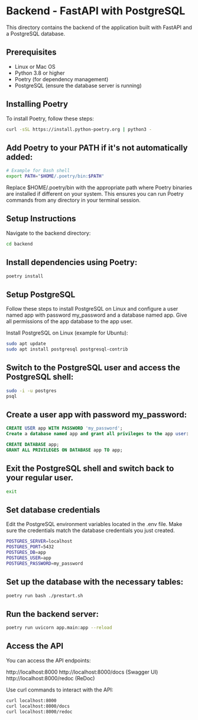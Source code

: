 # Backend - FastAPI with PostgreSQL

This directory contains the backend of the application built with FastAPI and a PostgreSQL database.

## Prerequisites

- Linux or Mac OS
- Python 3.8 or higher
- Poetry (for dependency management)
- PostgreSQL (ensure the database server is running)

## Installing Poetry

To install Poetry, follow these steps:

```bash
curl -sSL https://install.python-poetry.org | python3 -
```

## Add Poetry to your PATH if it's not automatically added:

```bash
# Example for Bash shell
export PATH="$HOME/.poetry/bin:$PATH"
```

Replace $HOME/.poetry/bin with the appropriate path where Poetry binaries are installed if different on your system. This ensures you can run Poetry commands from any directory in your terminal session.

## Setup Instructions

Navigate to the backend directory:

```bash
cd backend
```

## Install dependencies using Poetry:

```bash
poetry install
```

## Setup PostgreSQL

Follow these steps to install PostgreSQL on Linux and configure a user named app with password my_password and a database named app. Give all permissions of the app database to the app user.

Install PostgreSQL on Linux (example for Ubuntu):

```bash
sudo apt update
sudo apt install postgresql postgresql-contrib
```

## Switch to the PostgreSQL user and access the PostgreSQL shell:

```bash
sudo -i -u postgres
psql
```

## Create a user app with password my_password:

```sql
CREATE USER app WITH PASSWORD 'my_password';
Create a database named app and grant all privileges to the app user:
```

```sql
CREATE DATABASE app;
GRANT ALL PRIVILEGES ON DATABASE app TO app;
```

## Exit the PostgreSQL shell and switch back to your regular user.

```bash
exit
```

## Set database credentials

Edit the PostgreSQL environment variables located in the .env file. Make sure the credentials match the database credentials you just created.

```bash
POSTGRES_SERVER=localhost
POSTGRES_PORT=5432
POSTGRES_DB=app
POSTGRES_USER=app
POSTGRES_PASSWORD=my_password
```

## Set up the database with the necessary tables:

```bash
poetry run bash ./prestart.sh
```

## Run the backend server:

```bash
poetry run uvicorn app.main:app --reload
```

## Access the API

You can access the API endpoints:

http://localhost:8000
http://localhost:8000/docs (Swagger UI)
http://localhost:8000/redoc (ReDoc)

Use curl commands to interact with the API:

```bash
curl localhost:8000
curl localhost:8000/docs
curl localhost:8000/redoc
```
